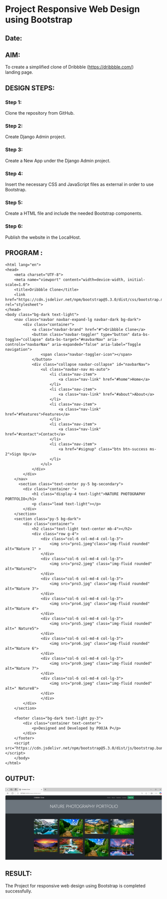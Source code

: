 # Project Responsive Web Design using Bootstrap
## Date:

## AIM:
To create a simplified clone of Dribbble (https://dribbble.com/) landing page.


## DESIGN STEPS:

### Step 1:
Clone the repository from GitHub.

### Step 2:
Create Django Admin project.

### Step 3:
Create a New App under the Django Admin project.

### Step 4:
Insert the necessary CSS and JavaScript files as external in order to use Bootstrap.

### Step 5:
Create a HTML file and include the needed Bootstrap components.

### Step 6:
Publish the website in the LocalHost.

## PROGRAM :
```
<html lang="en">
<head>
    <meta charset="UTF-8">
    <meta name="viewport" content="width=device-width, initial-scale=1.0">
    <title>Dribbble Clone</title>
    <link href="https://cdn.jsdelivr.net/npm/bootstrap@5.3.0/dist/css/bootstrap.min.css" rel="stylesheet">
</head>
<body class="bg-dark text-light">
    <nav class="navbar navbar-expand-lg navbar-dark bg-dark">
        <div class="container">
            <a class="navbar-brand" href="#">Dribbble Clone</a>
            <button class="navbar-toggler" type="button" data-bs-toggle="collapse" data-bs-target="#navbarNav" aria-controls="navbarNav" aria-expanded="false" aria-label="Toggle navigation">
                <span class="navbar-toggler-icon"></span>
            </button>
            <div class="collapse navbar-collapse" id="navbarNav">
                <ul class="navbar-nav ms-auto">
                    <li class="nav-item">
                        <a class="nav-link" href="#home">Home</a>
                    </li>
                    <li class="nav-item">
                        <a class="nav-link" href="#about">About</a>
                    </li>
                    <li class="nav-item">
                        <a class="nav-link" href="#features">Features</a>
                    </li>
                    <li class="nav-item">
                        <a class="nav-link" href="#contact">Contact</a>
                    </li>
                    <li class="nav-item">
                        <a href="#signup" class="btn btn-success ms-2">Sign Up</a>
                    </li>
                </ul>
            </div>
        </div>
    </nav>
      <section class="text-center py-5 bg-secondary">
        <div class="container ">
            <h1 class="display-4 text-light">NATURE PHOTOGRAPHY PORTFOLIO</h1>
            <p class="lead text-light"></p>
        </div>
    </section>
    <section class="py-5 bg-dark">
        <div class="container">
            <h2 class="text-light text-center mb-4"></h2>
            <div class="row g-4">
                <div class="col-6 col-md-4 col-lg-3">
                    <img src="pro1.jpeg"class="img-fluid rounded" alt="Nature 1" >
                </div>
                <div class="col-6 col-md-4 col-lg-3">
                    <img src="pro2.jpeg" class="img-fluid rounded" alt="Nature2">
                </div>
                <div class="col-6 col-md-4 col-lg-3">
                    <img src="pro3.jpg" class="img-fluid rounded" alt="Nature 3">
                </div>
                <div class="col-6 col-md-4 col-lg-3">
                    <img src="pro4.jpg" class="img-fluid rounded" alt="Nature 4">
                </div>
                <div class="col-6 col-md-4 col-lg-3">
                    <img src="pro5.jpeg" class="img-fluid rounded" alt=" Nature5">
                </div>
                <div class="col-6 col-md-4 col-lg-3">
                    <img src="pro6.jpg" class="img-fluid rounded" alt="Nature 6">
                </div>
                <div class="col-6 col-md-4 col-lg-3">
                    <img src="pro9.jpeg" class="img-fluid rounded" alt="Nature 7">
                </div>
                <div class="col-6 col-md-4 col-lg-3">
                    <img src="pro8.jpeg" class="img-fluid rounded" alt=" Nature8">
                </div>
                </div>
        </div>
    </section>
    
    <footer class="bg-dark text-light py-3">
        <div class="container text-center">
            <p>Designed and Developed by POOJA P</p>
        </div>
    </footer>
    <script src="https://cdn.jsdelivr.net/npm/bootstrap@5.3.0/dist/js/bootstrap.bundle.min.js"></script>
    </body>
</html>

```


## OUTPUT:
![alt text](<Screenshot 2025-05-21 225908.png>)



## RESULT:
The Project for responsive web design using Bootstrap is completed successfully.

